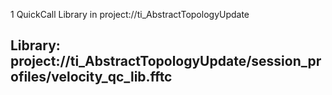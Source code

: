 1 QuickCall Library in project://ti_AbstractTopologyUpdate
## Library: project://ti_AbstractTopologyUpdate/session_profiles/velocity_qc_lib.fftc
